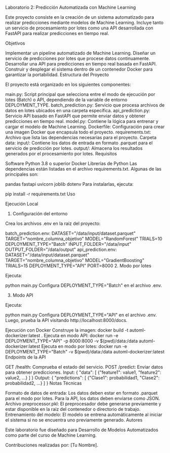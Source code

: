 Laboratorio 2: Predicción Automatizada con Machine Learning

Este proyecto consiste en la creación de un sistema automatizado para realizar predicciones mediante modelos de Machine Learning. Incluye tanto un servicio de procesamiento por lotes como una API desarrollada con FastAPI para realizar predicciones en tiempo real.

Objetivos

Implementar un pipeline automatizado de Machine Learning.
Diseñar un servicio de predicciones por lotes que procese datos continuamente.
Desarrollar una API para predicciones en tiempo real basada en FastAPI.
Construir y desplegar el sistema dentro de un contenedor Docker para garantizar la portabilidad.
Estructura del Proyecto

El proyecto está organizado en los siguientes componentes:

main.py: Script principal que selecciona entre el modo de ejecución por lotes (Batch) o API, dependiendo de la variable de entorno DEPLOYMENT_TYPE.
batch_prediction.py: Servicio que procesa archivos de datos en lotes ubicados en una carpeta específica.
api_prediction.py: Servicio API basado en FastAPI que permite enviar datos y obtener predicciones en tiempo real.
model.py: Contiene la lógica para entrenar y cargar el modelo de Machine Learning.
Dockerfile: Configuración para crear una imagen Docker que encapsula todo el proyecto.
requirements.txt: Archivo que lista las dependencias necesarias para el proyecto.
Carpeta data:
input/: Contiene los datos de entrada en formato .parquet para el servicio de predicción por lotes.
output/: Almacena los resultados generados por el procesamiento por lotes.
Requisitos

Software
Python 3.8 o superior
Docker
Librerías de Python
Las dependencias están listadas en el archivo requirements.txt. Algunas de las principales son:

pandas
fastapi
uvicorn
joblib
dotenv
Para instalarlas, ejecuta:

pip install -r requirements.txt
Uso

Ejecución Local
1. Configuración del entorno

Crea los archivos .env en la raíz del proyecto:

batch_prediction.env:
DATASET="/data/input/dataset.parquet"
TARGET="nombre_columna_objetivo"
MODEL="RandomForest"
TRIALS=10
DEPLOYMENT_TYPE="Batch"
INPUT_FOLDER="/data/input"
OUTPUT_FOLDER="/data/output"
api_prediction.env:
DATASET="/data/input/dataset.parquet"
TARGET="nombre_columna_objetivo"
MODEL="GradientBoosting"
TRIALS=15
DEPLOYMENT_TYPE="API"
PORT=8000
2. Modo por lotes

Ejecuta:

python main.py
Configura DEPLOYMENT_TYPE="Batch" en el archivo .env.

3. Modo API

Ejecuta:

python main.py
Configura DEPLOYMENT_TYPE="API" en el archivo .env. Luego, prueba la API visitando http://localhost:8000/docs.

Ejecución con Docker
Construye la imagen:
docker build -t automl-dockerizer:latest .
Ejecuta en modo API:
docker run -e DEPLOYMENT_TYPE="API" -p 8000:8000 -v $(pwd)/data:/data automl-dockerizer:latest
Ejecuta en modo por lotes:
docker run -e DEPLOYMENT_TYPE="Batch" -v $(pwd)/data:/data automl-dockerizer:latest
Endpoints de la API

GET /health: Comprueba el estado del servicio.
POST /predict: Enviar datos para obtener predicciones.
Input:
{
  "data": [
    {"feature1": value1, "feature2": value2, ...}
  ]
}
Output:
{
  "predictions": [
    {"Clase1": probabilidad1, "Clase2": probabilidad2, ...}
  ]
}
Notas Técnicas

Formato de datos de entrada:
Los datos deben estar en formato .parquet para el modo por lotes.
Para la API, los datos deben enviarse como JSON.
Archivo preprocessor.pkl:
El preprocesador debe generarse previamente y estar disponible en la raíz del contenedor o directorio de trabajo.
Entrenamiento del modelo:
El modelo se entrena automáticamente al iniciar el sistema si no se encuentra uno previamente generado.
Autores

Este laboratorio fue diseñado para Desarrollo de Modelos Automatizados como parte del curso de Machine Learning.

Contribuciones realizadas por: [Tu Nombre].